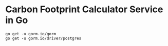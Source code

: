 # Carbon Footprint Calculator Service in Go
```
go get -u gorm.io/gorm
go get -u gorm.io/driver/postgres
